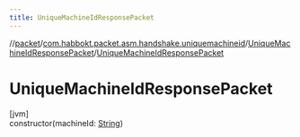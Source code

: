 ```yaml
---
title: UniqueMachineIdResponsePacket
---
```

//[packet](../../../index.html)/[com.habbokt.packet.asm.handshake.uniquemachineid](../index.html)/[UniqueMachineIdResponsePacket](index.html)/[UniqueMachineIdResponsePacket](-unique-machine-id-response-packet.html)



# UniqueMachineIdResponsePacket



[jvm]\
constructor(machineId: [String](https://kotlinlang.org/api/latest/jvm/stdlib/kotlin/-string/index.html))




